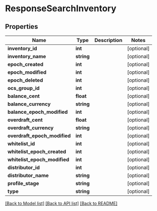 # ResponseSearchInventory

## Properties
Name | Type | Description | Notes
------------ | ------------- | ------------- | -------------
**inventory_id** | **int** |  | [optional] 
**inventory_name** | **string** |  | [optional] 
**epoch_created** | **int** |  | [optional] 
**epoch_modified** | **int** |  | [optional] 
**epoch_deleted** | **int** |  | [optional] 
**ocs_group_id** | **int** |  | [optional] 
**balance_cent** | **float** |  | [optional] 
**balance_currency** | **string** |  | [optional] 
**balance_epoch_modified** | **int** |  | [optional] 
**overdraft_cent** | **float** |  | [optional] 
**overdraft_currency** | **string** |  | [optional] 
**overdraft_epoch_modified** | **int** |  | [optional] 
**whitelist_id** | **int** |  | [optional] 
**whitelist_epoch_created** | **int** |  | [optional] 
**whitelist_epoch_modified** | **int** |  | [optional] 
**distributor_id** | **int** |  | [optional] 
**distributor_name** | **string** |  | [optional] 
**profile_stage** | **string** |  | [optional] 
**type** | **string** |  | [optional] 

[[Back to Model list]](../../README.md#documentation-for-models) [[Back to API list]](../../README.md#documentation-for-api-endpoints) [[Back to README]](../../README.md)

